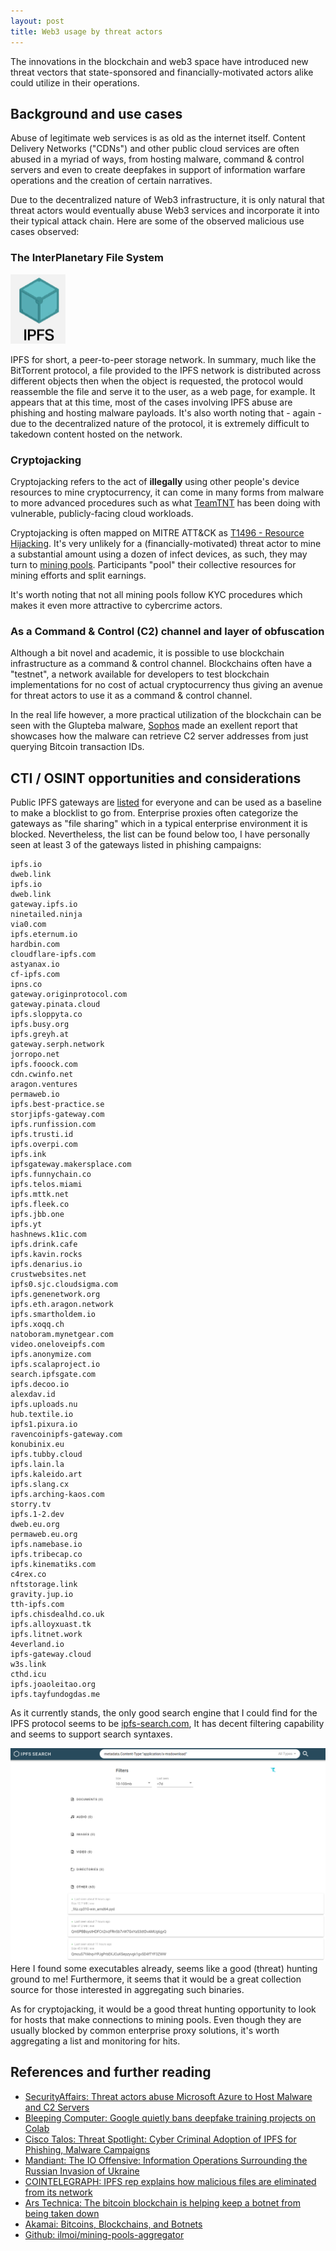 ```yaml
---
layout: post
title: Web3 usage by threat actors
---
```

The innovations in the blockchain and web3 space have introduced new threat vectors that state-sponsored and financially-motivated actors alike could utilize in their operations.

## Background and use cases
Abuse of legitimate web services is as old as the internet itself. Content Delivery Networks ("CDNs")  and other public cloud services are often abused in a myriad of ways, from hosting malware, command & control servers and even to create deepfakes in support of information warfare operations and the creation of certain narratives. 

Due to the decentralized nature of Web3 infrastructure, it is only natural that threat actors would eventually abuse Web3 services and incorporate it into their typical attack chain. Here are some of the observed malicious use cases observed:

### The InterPlanetary File System
![ipfs-logo](/assets/images/ipfs-logo.png)

IPFS for short, a peer-to-peer storage network. In summary, much like the BitTorrent protocol, a file provided to the IPFS network is distributed across different objects then when the object is requested, the protocol would reassemble the file and serve it to the user, as a web page, for example. It appears that at this time, most of the cases involving IPFS abuse are phishing and hosting malware payloads. It's also worth noting that - again - due to the decentralized nature of the protocol, it is extremely difficult to takedown content hosted on the network.

### Cryptojacking
Cryptojacking refers to the act of **illegally** using other people's device resources to mine cryptocurrency, it can come in many forms from malware to more advanced procedures such as what [TeamTNT](https://www.trendmicro.com/en_us/research/22/j/teamtnt-returns-or-does-it.html) has been doing with vulnerable, publicly-facing cloud workloads.

Cryptojacking is often mapped on MITRE ATT&CK as [T1496 - Resource Hijacking](https://attack.mitre.org/techniques/T1496/). It's very unlikely for a (financially-motivated) threat actor to mine a substantial amount using a dozen of infect devices, as such, they may turn to [mining pools](https://en.wikipedia.org/wiki/Mining_pool). Participants "pool" their collective resources for mining efforts and split earnings.

It's worth noting that not all mining pools follow KYC procedures which makes it even more attractive to cybercrime actors.

### As a Command & Control (C2) channel and layer of obfuscation
Although a bit novel and academic, it is possible to use blockchain infrastructure as a command & control channel. Blockchains often have a "testnet", a network available for developers to test blockchain implementations for no cost of actual cryptocurrency thus giving an avenue for threat actors to use it as a command & control channel.

In the real life however, a more practical utilization of the blockchain can be seen with the Glupteba malware, [Sophos](https://news.sophos.com/en-us/2020/06/24/glupteba-report/) made an exellent report that showcases how the malware can retrieve C2 server addresses from just querying Bitcoin transaction IDs.


## CTI / OSINT opportunities and considerations
Public IPFS gateways are [listed](https://ipfs.github.io/public-gateway-checker/) for everyone and can be used as a baseline to make a blocklist to go from. Enterprise proxies often categorize the gateways as "file sharing" which in a typical enterprise environment it is blocked. Nevertheless, the list can be found below too, I have personally seen at least 3 of the gateways listed in phishing campaigns:
```
ipfs.io
dweb.link
ipfs.io
dweb.link
gateway.ipfs.io
ninetailed.ninja
via0.com
ipfs.eternum.io
hardbin.com
cloudflare-ipfs.com
astyanax.io
cf-ipfs.com
ipns.co
gateway.originprotocol.com
gateway.pinata.cloud
ipfs.sloppyta.co
ipfs.busy.org
ipfs.greyh.at
gateway.serph.network
jorropo.net
ipfs.fooock.com
cdn.cwinfo.net
aragon.ventures
permaweb.io
ipfs.best-practice.se
storjipfs-gateway.com
ipfs.runfission.com
ipfs.trusti.id
ipfs.overpi.com
ipfs.ink
ipfsgateway.makersplace.com
ipfs.funnychain.co
ipfs.telos.miami
ipfs.mttk.net
ipfs.fleek.co
ipfs.jbb.one
ipfs.yt
hashnews.k1ic.com
ipfs.drink.cafe
ipfs.kavin.rocks
ipfs.denarius.io
crustwebsites.net
ipfs0.sjc.cloudsigma.com
ipfs.genenetwork.org
ipfs.eth.aragon.network
ipfs.smartholdem.io
ipfs.xoqq.ch
natoboram.mynetgear.com
video.oneloveipfs.com
ipfs.anonymize.com
ipfs.scalaproject.io
search.ipfsgate.com
ipfs.decoo.io
alexdav.id
ipfs.uploads.nu
hub.textile.io
ipfs1.pixura.io
ravencoinipfs-gateway.com
konubinix.eu
ipfs.tubby.cloud
ipfs.lain.la
ipfs.kaleido.art
ipfs.slang.cx
ipfs.arching-kaos.com
storry.tv
ipfs.1-2.dev
dweb.eu.org
permaweb.eu.org
ipfs.namebase.io
ipfs.tribecap.co
ipfs.kinematiks.com
c4rex.co
nftstorage.link
gravity.jup.io
tth-ipfs.com
ipfs.chisdealhd.co.uk
ipfs.alloyxuast.tk
ipfs.litnet.work
4everland.io
ipfs-gateway.cloud
w3s.link
cthd.icu
ipfs.joaoleitao.org
ipfs.tayfundogdas.me
```

As it currently stands, the only good search engine that I could find for the IPFS protocol seems to be [ipfs-search.com](https://ipfs-search.com/), It has decent filtering capability and seems to support search syntaxes. 

![bing](/assets/images/ipfs-search-1.png)
Here I found some executables already, seems like a good (threat) hunting ground to me! Furthermore, it seems that it would be a great collection source for those interested in aggregating such binaries.

As for cryptojacking, it would be a good threat hunting opportunity to look for hosts that make connections to mining pools. Even though they are usually blocked by common enterprise proxy solutions, it's worth aggregating a list and monitoring for hits.

## References and further reading
- [SecurityAffairs: Threat actors abuse Microsoft Azure to Host Malware and C2 Servers](https://securityaffairs.co/wordpress/86486/hacking/microsoft-azure-abuses.html)
- [Bleeping Computer: Google quietly bans deepfake training projects on Colab](https://www.bleepingcomputer.com/news/google/google-quietly-bans-deepfake-training-projects-on-colab/)
- [Cisco Talos: Threat Spotlight: Cyber Criminal Adoption of IPFS for Phishing, Malware Campaigns](https://blog.talosintelligence.com/ipfs-abuse/)
- [Mandiant: The IO Offensive: Information Operations Surrounding the Russian Invasion of Ukraine](https://www.mandiant.com/resources/blog/information-operations-surrounding-ukraine)
- [COINTELEGRAPH: IPFS rep explains how malicious files are eliminated from its network](https://cointelegraph.com/news/ipfs-lead-explains-how-malicious-files-are-eliminated-from-its-network)
- [Ars Technica: The bitcoin blockchain is helping keep a botnet from being taken down](https://arstechnica.com/information-technology/2021/02/crooks-use-the-bitcoin-blockchain-to-protect-their-botnets-from-takedown/)
- [Akamai: Bitcoins, Blockchains, and Botnets](https://www.akamai.com/blog/security/bitcoins--blockchains--and-botnets)
- [Github: ilmoi/mining-pools-aggregator](https://github.com/ilmoi/mining-pools-aggregator)
